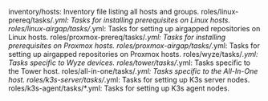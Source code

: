 inventory/hosts: Inventory file listing all hosts and groups.
roles/linux-prereq/tasks/*.yml: Tasks for installing prerequisites on Linux hosts.
roles/linux-airgap/tasks/*.yml: Tasks for setting up airgapped repositories on Linux hosts.
roles/proxmox-prereq/tasks/*.yml: Tasks for installing prerequisites on Proxmox hosts.
roles/proxmox-airgap/tasks/*.yml: Tasks for setting up airgapped repositories on Proxmox hosts.
roles/wyze/tasks/*.yml: Tasks specific to Wyze devices.
roles/tower/tasks/*.yml: Tasks specific to the Tower host.
roles/all-in-one/tasks/*.yml: Tasks specific to the All-In-One host.
roles/k3s-server/tasks/*.yml: Tasks for setting up K3s server nodes.
roles/k3s-agent/tasks/*.yml: Tasks for setting up K3s agent nodes.